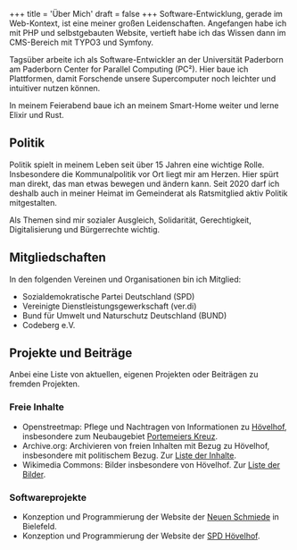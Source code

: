 +++
title = 'Über Mich'
draft = false
+++
Software-Entwicklung, gerade im Web-Kontext, ist eine meiner großen Leidenschaften. Angefangen habe ich mit PHP und selbstgebauten Website, vertieft habe ich das Wissen dann im CMS-Bereich mit TYPO3 und Symfony.

Tagsüber arbeite ich als Software-Entwickler an der Universität Paderborn am Paderborn Center for Parallel Computing (PC²). Hier baue ich Plattformen, damit Forschende unsere Supercomputer noch leichter und intuitiver nutzen können.

In meinem Feierabend baue ich an meinem Smart-Home weiter und lerne Elixir und Rust.

## Politik
Politik spielt in meinem Leben seit über 15 Jahren eine wichtige Rolle. Insbesondere die Kommunalpolitik vor Ort liegt mir am Herzen. Hier spürt man direkt, das man etwas bewegen und ändern kann. Seit 2020 darf ich deshalb auch in meiner Heimat im Gemeinderat als Ratsmitglied aktiv Politik mitgestalten.

Als Themen sind mir sozialer Ausgleich, Solidarität, Gerechtigkeit, Digitalisierung und Bürgerrechte wichtig.

## Mitgliedschaften
In den folgenden Vereinen und Organisationen bin ich Mitglied:
- Sozialdemokratische Partei Deutschland (SPD)
- Vereinigte Dienstleistungsgewerkschaft (ver.di)
- Bund für Umwelt und Naturschutz Deutschland (BUND)
- Codeberg e.V.

## Projekte und Beiträge
Anbei eine Liste von aktuellen, eigenen Projekten oder Beiträgen zu fremden Projekten.

### Freie Inhalte
- Openstreetmap: Pflege und Nachtragen von Informationen zu [Hövelhof](https://www.openstreetmap.org/#map=15/51.82120/8.65909), insbesondere zum Neubaugebiet [Portemeiers Kreuz](https://www.openstreetmap.org/#map=18/51.825867/8.680677).
- Archive.org: Archivieren von freien Inhalten mit Bezug zu Hövelhof, insbesondere mit politischem Bezug. Zur [Liste der Inhalte](https://archive.org/details/@r0tespf3rd/lists/2/h%C3%B6velhof).
- Wikimedia Commons: Bilder insbesondere von Hövelhof. Zur [Liste der Bilder](https://commons.wikimedia.org/w/index.php?title=Special:ListFiles/Rotespferd&ilshowall=1).

### Softwareprojekte
- Konzeption und Programmierung der Website der [Neuen Schmiede](https://www.neue-schmiede.de) in Bielefeld.
- Konzeption und Programmierung der Website der [SPD Hövelhof](https://www.spd-hoevelhof.de/).
